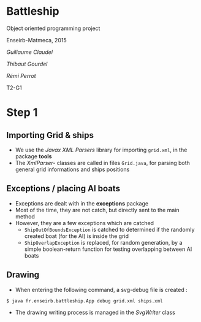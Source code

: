 # Battleship

Object oriented programming project

Enseirb-Matmeca, 2015

*Guillaume Claudel*

*Thibaut Gourdel*

*Rémi Perrot*

T2-G1

# Step 1

## Importing Grid & ships

* We use the *Javax XML Parsers* library for importing `grid.xml`, in the package **tools**
* The *XmlParser-* classes are called in files `Grid.java`, for parsing both general grid informations and ships positions

## Exceptions / placing AI boats

* Exceptions are dealt with in the **exceptions** package
* Most of the time, they are not catch, but directly sent to the main method
* However, they are a few exceptions which are catched
	* `ShipOutOfBoundsException` is catched to determined if the randomly created boat (for the AI) is inside the grid
	* `ShipOverlapException` is replaced, for random generation, by a simple boolean-return function for testing overlapping between AI boats

## Drawing

* When entering the following command, a svg-debug file is created :

```
$ java fr.enseirb.battleship.App debug grid.xml ships.xml
```

* The drawing writing process is managed in the *SvgWriter* class
